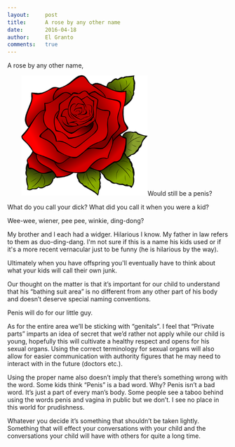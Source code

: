 ```yaml
---
layout:     post
title:      A rose by any other name
date:       2016-04-18
author:     El Granto
comments:   true
---
```


A rose by any other name,<!--more-->

<img src="/assets/images/flower-156608_640.png" class="float-right" style="width:18rem; padding-left:2rem;" alt="">Would still be a penis?

What do you call your dick? What did you call it when you were a kid?

Wee-wee, wiener, pee pee, winkie, ding-dong?

My brother and I each had a widger. Hilarious I know. My father in law refers to them as duo-ding-dang. I'm not sure if this is a name his kids used or if it's a more recent vernacular just to be funny (he is hilarious by the way).

Ultimately when you have offspring you'll eventually have to think about what your kids will call their own junk.

Our thought on the matter is that it’s important for our child to understand that his “bathing suit area” is no different from any other part of his body and doesn’t deserve special naming conventions.

Penis will do for our little guy.

As for the entire area we’ll be sticking with “genitals”. I feel that “Private parts” imparts an idea of secret that we’d rather not apply while our child is young, hopefully this will cultivate a healthy respect and opens for his sexual organs. Using the correct terminology for sexual organs will also allow for easier communication with authority figures that he may need to interact with in the future (doctors etc.).

Using the proper name also doesn’t imply that there’s something wrong with the word. Some kids think “Penis” is a bad word. Why? Penis isn’t a bad word. It’s just a part of every man’s body. Some people see a taboo behind using the words penis and vagina in public but we don’t. I see no place in this world for prudishness.

Whatever you decide it’s something that shouldn’t be taken lightly. Something that will effect your conversations with your child and the conversations your child will have with others for quite a long time.